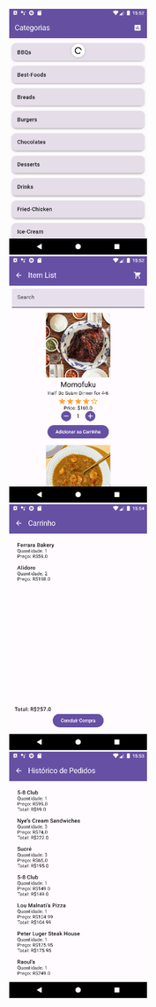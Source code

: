 <img src="https://github.com/EduardoGhost/fastFoodApp/blob/dev/assets/home.png" width="250">&emsp;
<img src="https://github.com/EduardoGhost/fastFoodApp/blob/dev/assets/listing.png" width="250">&emsp;
<img src="https://github.com/EduardoGhost/fastFoodApp/blob/dev/assets/cart.png" width="250">&emsp;
<img src="https://github.com/EduardoGhost/fastFoodApp/blob/dev/assets/history.png" width="250">&emsp;

